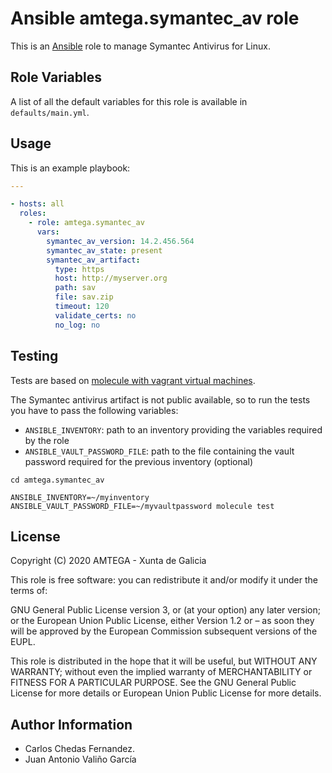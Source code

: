 # Ansible amtega.symantec_av role

This is an [Ansible](http://www.ansible.com) role to manage Symantec Antivirus for Linux.

## Role Variables

A list of all the default variables for this role is available in `defaults/main.yml`.

## Usage

This is an example playbook:

```yaml
---

- hosts: all
  roles:
    - role: amtega.symantec_av
      vars:
        symantec_av_version: 14.2.456.564
        symantec_av_state: present
        symantec_av_artifact:
          type: https
          host: http://myserver.org
          path: sav
          file: sav.zip
          timeout: 120
          validate_certs: no
          no_log: no
```

## Testing

Tests are based on [molecule with vagrant virtual machines](https://molecule.readthedocs.io/en/latest/installation.html).

The Symantec antivirus artifact is not public available, so to run the tests you have to pass the following variables:

- `ANSIBLE_INVENTORY`: path to an inventory providing the variables required by the role
- `ANSIBLE_VAULT_PASSWORD_FILE`: path to the file containing the vault password required for the previous inventory (optional)

```shell
cd amtega.symantec_av

ANSIBLE_INVENTORY=~/myinventory ANSIBLE_VAULT_PASSWORD_FILE=~/myvaultpassword molecule test
```

## License

Copyright (C) 2020 AMTEGA - Xunta de Galicia

This role is free software: you can redistribute it and/or modify it under the terms of:

GNU General Public License version 3, or (at your option) any later version; or the European Union Public License, either Version 1.2 or – as soon they will be approved by the European Commission ­subsequent versions of the EUPL.

This role is distributed in the hope that it will be useful, but WITHOUT ANY WARRANTY; without even the implied warranty of MERCHANTABILITY or FITNESS FOR A PARTICULAR PURPOSE.  See the GNU General Public License for more details or European Union Public License for more details.

## Author Information

- Carlos Chedas Fernandez.
- Juan Antonio Valiño García
